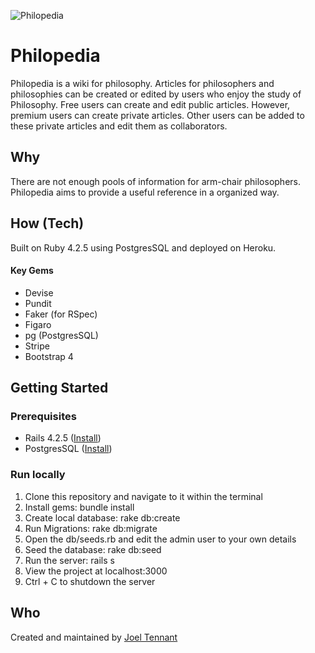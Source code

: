 ![Philopedia](http://www.joeltennant.me/philo-header.png)

# Philopedia

Philopedia is a wiki for philosophy.  Articles for philosophers and philosophies can be created or edited by users who enjoy the study of Philosophy. Free users can create and edit public articles.  However, premium users can create private articles.  Other users can be added to these private articles and edit them as collaborators.

## Why

There are not enough pools of information for arm-chair philosophers.  Philopedia aims to provide a useful reference in a organized way.

## How (Tech)

Built on Ruby 4.2.5 using PostgresSQL and deployed on Heroku.

#### Key Gems

* Devise
* Pundit
* Faker (for RSpec)
* Figaro
* pg (PostgresSQL)
* Stripe
* Bootstrap 4

## Getting Started

### Prerequisites

* Rails 4.2.5 ([Install](http://installrails.com/steps/choose_os))
* PostgresSQL ([Install](https://www.digitalocean.com/community/tutorials/how-to-install-and-use-postgresql-on-ubuntu-16-04))

### Run locally

1) Clone this repository and navigate to it within the terminal
2) Install gems: bundle install
3) Create local database: rake db:create
4) Run Migrations: rake db:migrate
5) Open the db/seeds.rb and edit the admin user to your own details
6) Seed the database: rake db:seed
7) Run the server: rails s
8) View the project at localhost:3000
9) Ctrl + C to shutdown the server

## Who

Created and maintained by [Joel Tennant](http://www.github.com/joelt11753)